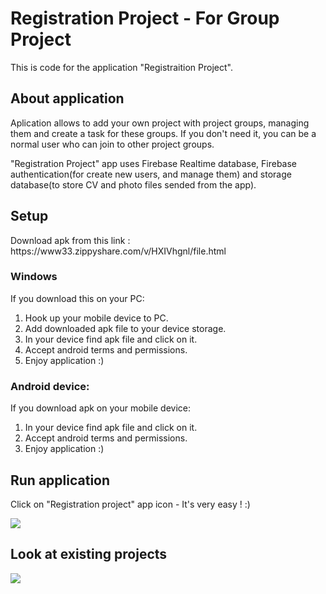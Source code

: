 <h1>Registration Project - For Group Project</h1>

<p>This is code for the application "Registraition Project".</p>

<h2>About application</h2>

<p>Aplication allows to add your own project with project groups,
managing them and create a task for these groups.
If you don't need it, you can be a normal user who can join to other project groups.</p>

<p> "Registration Project" app uses Firebase Realtime database, Firebase authentication(for create new users, and manage them) 
and storage database(to store CV and photo files sended from the app).

<h2>Setup</h2>
<p>Download apk from this link : https://www33.zippyshare.com/v/HXIVhgnl/file.html</p>

<h3>Windows</h3>
<p>If you download this on your PC:</p>
<ol>
	<li>Hook up your mobile device to PC.</li>
	<li>Add downloaded apk file to your device storage.</li>
	<li>In your device find apk file and click on it.</li>
	<li>Accept android terms and permissions.
	<li>Enjoy application :)</li>
</ol>

<h3>Android device:</h3>
<p>If you download apk on your mobile device:</p>
<ol>
	<li>In your device find apk file and click on it.</li>
	<li>Accept android terms and permissions.</li>
	<li>Enjoy application :)</li>
</ol>

<h2>Run application</h2>
<p>Click on "Registration project" app icon - It's very easy ! :)</p>
<img src="https://i.ibb.co/BLFqfjM/ezgif-com-video-to-gif7a9007b6427510b2.gif"/>

<h2>Look at existing projects</h2>

<img src="https://ibb.co/qrtwHBq"/>
